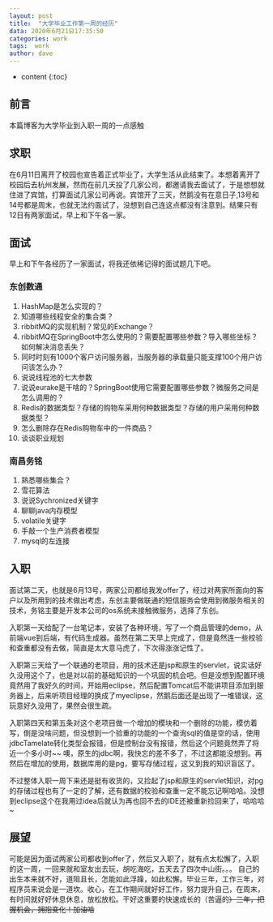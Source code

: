 ```yaml
---
layout: post
title:  "大学毕业工作第一周的经历"
data: 2020年6月21日17:35:50
categories: work
tags:  work
author: dave
---
```


* content
{:toc}
## 前言
本篇博客为大学毕业到入职一周的一点感触




## 求职
在6月11日离开了校园也宣告着正式毕业了，大学生活从此结束了。本想着离开了校园后去杭州发展，然而在前几天投了几家公司，都邀请我去面试了，于是想想就住进了宾馆，打算面试几家公司再说。宾馆开了三天，然鹅没有在意日子,13号和14号都是周末，也就无法约面试了，没想到自己连这点都没有注意到。结果只有12日有两家面试，早上和下午各一家。

## 面试
早上和下午各经历了一家面试，将我还依稀记得的面试题几下吧。

### 东创数通
1. HashMap是怎么实现的？
2. 知道哪些线程安全的集合类？
3. ribbitMQ的实现机制？常见的Exchange？
4. ribbitMQ在SpringBoot中怎么使用的？需要配置哪些参数？导入哪些坐标？如何解决消息丢失？
5. 同时时刻有1000个客户访问服务器，当服务器的承载量只能支撑100个用户访问该怎么办？
6. 说说线程池的七大参数
7. 说说eurake是干啥的？SpringBoot使用它需要配置哪些参数？微服务之间是怎么调用的？
8. Redis的数据类型？存储的购物车采用何种数据类型？存储的用户采用何种数据类型？
9. 怎么删除存在Redis购物车中的一件商品？
10. 谈谈职业规划

### 南昌务铭
1. 熟悉哪些集合？
2. 雪花算法
3. 说说Sychronized关键字
4. 聊聊java内存模型
5. volatile关键字
6. 手敲一个生产消费者模型
7. mysql的左连接

## 入职
面试第二天，也就是6月13号，两家公司都给我发offer了，经过对两家所面向的客户以及所用到的技术做出考虑，东创主要做联通的短信服务会使用到微服务相关的技术，务铭主要是开发本公司的os系统未接触微服务，选择了东创。

入职第一天给配了一台笔记本，安装了各种环境，写了一个商品管理的demo，从前端vue到后端，有代码生成器。虽然在第二天早上完成了，但是竟然连一些校验和查重都没有去做，简直是太大意马虎了，下次得涨涨记性了。

入职第三天给了一个联通的老项目，用的技术还是jsp和原生的servlet，说实话好久没用这个了，也是对以前的基础知识的一个巩固的机会吧。但是没想到配置环境竟然用了我好久的时间，开始用eclipse，然后配置Tomcat后不能讲项目添加到服务器上，后来听项目经理的换成了myeclipse，然鹅后面还是出现了一堆错误，这玩意好久没用了，果然会很生疏。

入职第四天和第五条对这个老项目做一个增加的模块和一个删除的功能，模仿着写，倒是没啥问题，但没想到一个验重的功能的一个查询sql的值是空的话，使用jdbcTamelate转化类型会报错，但是控制台没有报错，然后这个问题竟然弄了将近一个多小时~~ 噢，原生的jdbc啊，我快忘的差不多了，不过这都能没想到。再然后在增加的使用，数据库用的是pg，要写存储过程，这又到我的知识盲区了。

不过整体入职一周下来还是挺有收货的，又捡起了jsp和原生的servlet知识，对pg的存储过程也有了一定的了解，还有数据的校验和查重一定不能忘记啊哈哈。没想到eclipse这个在我用过idea后就认为再也回不去的IDE还被重新捡回来了，哈哈哈~

## 展望
可能是因为面试两家公司都收到offer了，然后又入职了，就有点太松懈了，入职的这一周，一回来就和室友出去玩，胡吃海吃，五天去了四次中山街。。。
自己的出生本来就不好，道阻且长，怎能如此浮躁，如此松懈。毕业三年，工作三年，对程序员来说会是一道坎。收心，在工作期间就好好工作，努力提升自己，在周末，有时间就好好休息休息，放松放松。干好这重要的快速成长的（苦逼的~~）三年，把握机会，拥抱变化！加油哈~~